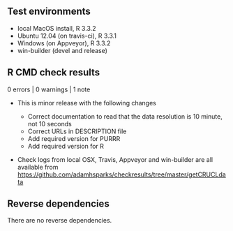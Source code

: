 ## Test environments
* local MacOS install, R 3.3.2
* Ubuntu 12.04 (on travis-ci), R 3.3.1
* Windows (on Appveyor), R 3.3.2
* win-builder (devel and release)

## R CMD check results

0 errors | 0 warnings | 1 note

* This is minor release with the following changes
  * Correct documentation to read that the data resolution is 10 minute, not 10 seconds
  * Correct URLs in DESCRIPTION file  
  * Add required version for PURRR  
  * Add required version for R  
  
* Check logs from local OSX, Travis, Appveyor and win-builder are all available from https://github.com/adamhsparks/checkresults/tree/master/getCRUCLdata

## Reverse dependencies

There are no reverse dependencies.

